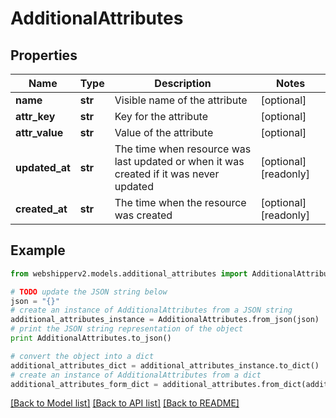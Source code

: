 # AdditionalAttributes


## Properties
Name | Type | Description | Notes
------------ | ------------- | ------------- | -------------
**name** | **str** | Visible name of the attribute | [optional] 
**attr_key** | **str** | Key for the attribute | [optional] 
**attr_value** | **str** | Value of the attribute | [optional] 
**updated_at** | **str** | The time when resource was last updated or when it was created if it was never updated | [optional] [readonly] 
**created_at** | **str** | The time when the resource was created | [optional] [readonly] 

## Example

```python
from webshipperv2.models.additional_attributes import AdditionalAttributes

# TODO update the JSON string below
json = "{}"
# create an instance of AdditionalAttributes from a JSON string
additional_attributes_instance = AdditionalAttributes.from_json(json)
# print the JSON string representation of the object
print AdditionalAttributes.to_json()

# convert the object into a dict
additional_attributes_dict = additional_attributes_instance.to_dict()
# create an instance of AdditionalAttributes from a dict
additional_attributes_form_dict = additional_attributes.from_dict(additional_attributes_dict)
```
[[Back to Model list]](../README.md#documentation-for-models) [[Back to API list]](../README.md#documentation-for-api-endpoints) [[Back to README]](../README.md)


